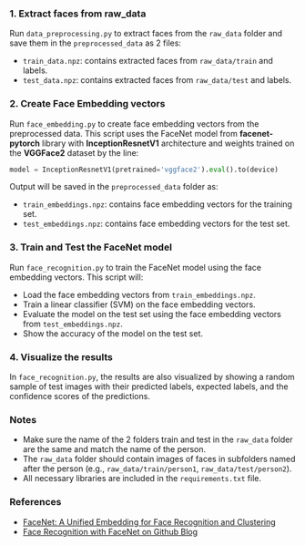 ### 1. Extract faces from raw_data
Run `data_preprocessing.py` to extract faces from the `raw_data` folder and save them in the `preprocessed_data` as 2 files: 
- `train_data.npz`: contains extracted faces from `raw_data/train` and labels.
- `test_data.npz`: contains extracted faces from `raw_data/test` and labels.
### 2. Create Face Embedding vectors
Run `face_embedding.py` to create face embedding vectors from the preprocessed data. This script uses the FaceNet model from **facenet-pytorch** library with **InceptionResnetV1** architecture and weights trained on the **VGGFace2** dataset by the line: 

```python
model = InceptionResnetV1(pretrained='vggface2').eval().to(device)
```

Output will be saved in the `preprocessed_data` folder as:
- `train_embeddings.npz`: contains face embedding vectors for the training set.
- `test_embeddings.npz`: contains face embedding vectors for the test set.

### 3. Train and Test the FaceNet model
Run `face_recognition.py` to train the FaceNet model using the face embedding vectors. This script will:
- Load the face embedding vectors from `train_embeddings.npz`.
- Train a linear classifier (SVM) on the face embedding vectors.
- Evaluate the model on the test set using the face embedding vectors from `test_embeddings.npz`.
- Show the accuracy of the model on the test set.

### 4. Visualize the results
In `face_recognition.py`, the results are also visualized by showing a random sample of test images with their predicted labels, expected labels, and the confidence scores of the predictions.

### Notes
- Make sure the name of the 2 folders train and test in the `raw_data` folder are the same and match the name of the person.
- The `raw_data` folder should contain images of faces in subfolders named after the person (e.g., `raw_data/train/person1`, `raw_data/test/person2`).
- All necessary libraries are included in the `requirements.txt` file.

### References
- [FaceNet: A Unified Embedding for Face Recognition and Clustering](https://arxiv.org/abs/1503.03832)
- [Face Recognition with FaceNet on Github Blog](https://tiensu.github.io/blog/54_face_recognition_facenet/)